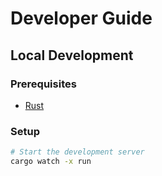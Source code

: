 # Developer Guide

## Local Development

### Prerequisites

- [Rust](https://rust-lang.org/tools/install)

### Setup

```sh
# Start the development server
cargo watch -x run
```
